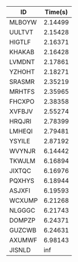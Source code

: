 |ID|Time(s)|
|-|-|
|MLBOYW|2.14499|
|UULTVT|2.15428|
|HIGTLF|2.16371|
|KHAKAB|2.16428|
|LVMDNT|2.17861|
|YZHOHT|2.18271|
|SRASMR|2.35219|
|MRHTFS|2.35965|
|FHCXPO|2.38358|
|XVFBJV|2.55274|
|HRQJRI|2.78399|
|LMHEQI|2.79481|
|YSYILE|2.87192|
|WVYNJR|6.14442|
|TKWJLM|6.16894|
|JIXTQC|6.16976|
|PQXHYS|6.18944|
|ASJXFI|6.19593|
|WCXUMP|6.21268|
|NLGGGC|6.21743|
|DOMPZP|6.24371|
|GUZCWB|6.24631|
|AXUMWF|6.98143|
|JISNLD|inf|
